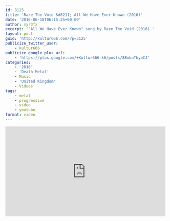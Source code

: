 ```yaml
---
id: 3125
title: 'Raze The Void &#8211; All We Have Ever Known (2016)'
date: '2016-06-18T06:15:25+00:00'
author: syr3fx
excerpt: '"All We Have Ever Known" song by Raze The Void (2016).'
layout: post
guid: 'http://kultur666.com/?p=3125'
publicize_twitter_user:
    - kultur666
publicize_google_plus_url:
    - 'https://plus.google.com/+Kultur666-k6/posts/8BobuThyeCJ'
categories:
    - '2016'
    - 'Death Metal'
    - Music
    - 'United Kingdom'
    - Videos
tags:
    - metal
    - progressive
    - video
    - youtube
format: video
---
```


<iframe allow="accelerometer; autoplay; clipboard-write; encrypted-media; gyroscope; picture-in-picture; web-share" allowfullscreen="" frameborder="0" height="281" loading="lazy" src="https://www.youtube.com/embed/7ByLrJ1yJng?feature=oembed" title="Raze The Void - All We Have Ever Known" width="500"></iframe>